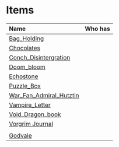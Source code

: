 ---
---

# Items

| Name                                                            | Who has |
| :--------------------------------------------------------------- | ------- |
| [Bag_Holding](../things/Bag_Holding.md)                         |         |
| [Chocolates](../things/Chocolates.md)                           |         |
| [Conch_Disintergration](../things/Conch_Disintergration.md)     |         |
| [Doom_bloom](../things/Doom_bloom.md)                           |         |
| [Echostone](../things/Echostone.md)                             |         |
| [Puzzle_Box](../things/Puzzle_Box.md)                           |         |
| [War_Fan_Admiral_Hutztin](../things/War_Fan_Admiral_Hutztin.md) |         |
| [Vampire_Letter](../things/Vampire_Letter.md)                   |         |
| [Void_Dragon_book](../things/Void_Dragon_book.md)               |         |
| [Vorgrim Journal](../Attachments/Vorgrim_Journal.pdf)           |         |
|                                                                 |         |
|       [Godvale](../things/Godvale.md)                                                          |         |
